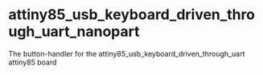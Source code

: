 # attiny85_usb_keyboard_driven_through_uart_nanopart
The button-handler for the attiny85_usb_keyboard_driven_through_uart attiny85 board
